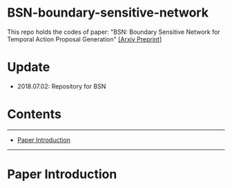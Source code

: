 # BSN-boundary-sensitive-network

This repo holds the codes of paper: "BSN: Boundary Sensitive Network for Temporal Action Proposal Generation" [[Arxiv Preprint]](http://arxiv.org/abs/1806.02964)

# Update

* 2018.07.02: Repository for BSN



# Contents
----
* [Paper Introduction](#paper-introduction)


----

# Paper Introduction